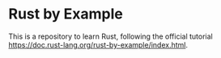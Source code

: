 # Rust by Example
This is a repository to learn Rust, following the official tutorial https://doc.rust-lang.org/rust-by-example/index.html.
